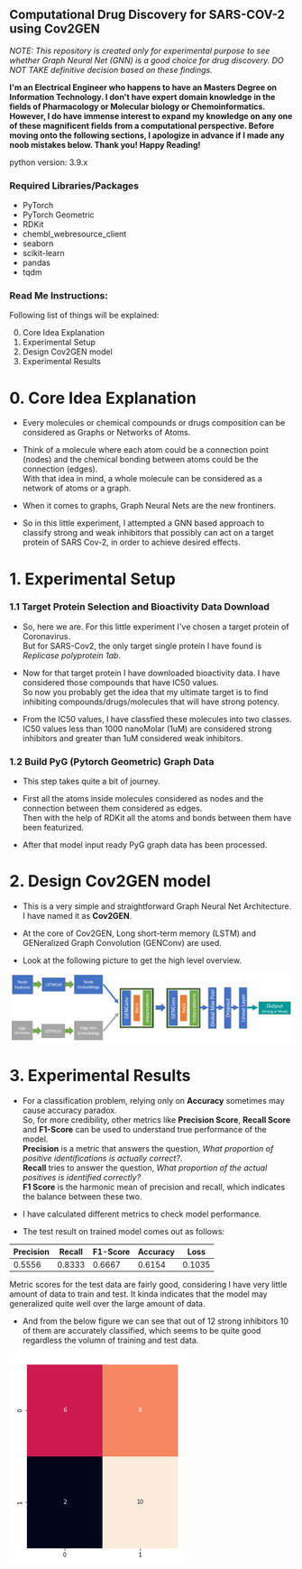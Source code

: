 ## Computational Drug Discovery for SARS-COV-2 using Cov2GEN
*NOTE: This repository is created only for experimental purpose to see whether Graph Neural Net (GNN) is a good choice for drug discovery. DO NOT TAKE definitive decision based on these findings.*

**I'm an Electrical Engineer who happens to have an Masters Degree on Information Technology. I don't have expert domain knowledge in the fields of Pharmacology or Molecular biology or Chemoinformatics. However, I do have immense interest to expand my knowledge on any one of these magnificent fields from a computational perspective. Before moving onto the following sections, I apologize in advance if I made any noob mistakes below. Thank you! Happy Reading!**

python version: 3.9.x

### Required Libraries/Packages
- PyTorch
- PyTorch Geometric
- RDKit
- chembl_webresource_client
- seaborn
- scikit-learn
- pandas
- tqdm

### Read Me Instructions:

Following list of things will be explained:

0. Core Idea Explanation
1. Experimental Setup
2. Design Cov2GEN model
3. Experimental Results

# 0. Core Idea Explanation

- Every molecules or chemical compounds or drugs composition can be considered as Graphs or Networks of Atoms.

- Think of a molecule where each atom could be a connection point (nodes) and the chemical bonding between atoms could be the connection (edges).
<br/>With that idea in mind, a whole molecule can be considered as a network of atoms or a graph.

- When it comes to graphs, Graph Neural Nets are the new frontiners.

- So in this little experiment, I attempted a GNN based approach to classify strong and weak inhibitors that possibly can act on a target protein of SARS Cov-2, in order to achieve desired effects.

# 1. Experimental Setup

### 1.1 Target Protein Selection and Bioactivity Data Download

- So, here we are. For this little experiment I've chosen a target protein of Coronavirus.
<br/>But for SARS-Cov2, the only target single protein I have found is *Replicase polyprotein 1ab*.

- Now for that target protein I have downloaded bioactivity data. I have considered those compounds that have IC50 values.
<br/>So now you probably get the idea that my ultimate target is to find inhibiting compounds/drugs/molecules that will have strong potency.

- From the IC50 values, I have classfied these molecules into two classes. IC50 values less than 1000 nanoMolar (1uM) are considered strong inhibitors and greater than 1uM considered weak inhibitors.

### 1.2 Build PyG (Pytorch Geometric) Graph Data

- This step takes quite a bit of journey. 

- First all the atoms inside molecules considered as nodes and the connection between them considered as edges.
<br/>Then with the help of RDKit all the atoms and bonds between them have been featurized.

- After that model input ready PyG graph data has been processed.

# 2. Design Cov2GEN model

- This is a very simple and straightforward Graph Neural Net Architecture. I have named it as **Cov2GEN**.

- At the core of Cov2GEN, Long short-term memory (LSTM) and GENeralized Graph Convolution (GENConv) are used.

- Look at the following picture to get the high level overview.

![image](https://github.com/AsifAlFaisal/cov2-drug-discovery-demo/blob/main/saved_model/output_images/Cov2GEN_Arch.png) <br/>

# 3. Experimental Results

- For a classification problem, relying only on **Accuracy** sometimes may cause accuracy paradox.
<br/>So, for more credibility, other metrics like **Precision Score**, **Recall Score** and **F1-Score** can be used to understand true performance of the model.
<br/>**Precision** is a metric that answers the question, *What proportion of positive identifications is actually correct?*. 
<br/>**Recall** tries to answer the question, *What proportion of the actual positives is identified correctly?*
<br/>**F1 Score** is the harmonic mean of precision and recall, which indicates the balance between these two.

- I have calculated different metrics to check model performance. 

- The test result on trained model comes out as follows:

|Precision|Recall|F1-Score|Accuracy|Loss|
|----|----|----|----|----|
|0.5556|0.8333|0.6667|0.6154|0.1035|

Metric scores for the test data are fairly good, considering I have very little amount of data to train and test. It kinda indicates that the model may generalized quite well over the large amount of data.
- And from the below figure we can see that out of 12 strong inhibitors 10 of them are accurately classified, which seems to be quite good regardless the volumn of training and test data.

![image](https://github.com/AsifAlFaisal/cov2-drug-discovery-demo/blob/main/saved_model/output_images/confusion_matrix_test.png) <br/>

